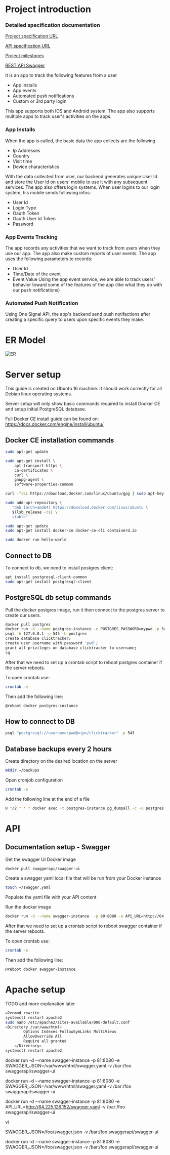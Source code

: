 # Project introduction

### Detailed specification documentation
[Project specification URL](https://docs.google.com/document/d/16-QYaV33y1liuI7Cxnw4RZHvuWNkJe-X4UO_KIQzLzc/edit?usp=sharing)

[API specification URL](https://docs.google.com/document/d/1rHXAFX9E5kpaxNJuVhGCxNMBYfm_8FvygXkBhWOfvng/edit)

[Project milestones](https://docs.google.com/document/d/1o3a052NFrj-ru_kXEEinrEElBZEoUWZ_AYonW_rk_OY/edit)

[REST API Swagger](http://64.225.126.152:81)

It is an app to track the following features from a user
 * App installs
 * App events
 * Automated push notifications
 * Custom or 3rd party login
 
This app supports both IOS and Android system. The app also supports multiple apps to track user's activities on the apps. 
 
### App Installs
When the app is called, the basic data the app collects are the following 
 * Ip Addresses
 * Country
 * Visit time
 * Device characteristics 

With the data collected from user, our backend generates unique User Id and store the User Id on users' mobile to use it with any subsequent services.
The app also offers login systems. When user logins to our login system, his mobile sends following infos:
 * User Id
 * Login Type
 * Oauth Token
 * Oauth User Id Token
 * Password

### App Events Tracking
The app records any activities that we want to track from users when they use our app. The app also make custom reports of user events.
The app uses the following parameters to records:
 * User Id
 * Time/Date of the event
 * Event Value
Using the app event service, we are able to track users' behavior toward some of the features of the app (like what they do with our push notifications)

### Automated Push Notification
 Using One Signal API, the app's backend send push notifactions after creating a specific query to users upon specific events they make.

# ER Model

![ER](https://raw.githubusercontent.com/avrevic/mymobiletracker/master/er-diagram.png)

# Server setup

This guide is created on Ubuntu 16 machine. It should work correctly for all Debian linux operating systems.

Server setup will only show basic commands required to install Docker CE and setup initial PostgreSQL database.

Full Docker CE install guide can be found on: https://docs.docker.com/engine/install/ubuntu/

## Docker CE installation commands

```bash
sudo apt-get update

sudo apt-get install \
    apt-transport-https \
    ca-certificates \
    curl \
    gnupg-agent \
    software-properties-common

curl -fsSL https://download.docker.com/linux/ubuntu/gpg | sudo apt-key add -

sudo add-apt-repository \
   "deb [arch=amd64] https://download.docker.com/linux/ubuntu \
   $(lsb_release -cs) \
   stable"

sudo apt-get update
sudo apt-get install docker-ce docker-ce-cli containerd.io

sudo docker run hello-world
```

## Connect to DB

To connect to db, we need to install postgres client:

```bash
apt install postgresql-client-common
sudo apt-get install postgresql-client
```

## PostgreSQL db setup commands

Pull the docker postgres image, run it then connect to the postgres server to create our users.

```bash
docker pull postgres
docker run -d --name postgres-instance -e POSTGRES_PASSWORD=mypwd -p 543:5432 postgres
psql -h 127.0.0.1 -p 543 -U postgres
create database clicktracker;
create user username with password 'pwd';
grant all privileges on database clicktracker to username;
\q
```

After that we need to set up a crontab script to reboot postgres container if the server reboots.

To open crontab use:

```bash
crontab -e
```

Then add the following line:

```bash
@reboot docker postgres-instance
```

## How to connect to DB

```bash
psql "postgresql://username:pwd@<ip>/clicktracker" -p 543
```

## Database backups every 2 hours

Create directory on the desired location on the server

```bash
mkdir ~/backups
```

Open cronjob configuration

```bash
crontab -e
```

Add the following line at the end of a file

```bash
0 */2 * * * docker exec -t postgres-instance pg_dumpall -c -U postgres > ~/backups/dump_`date +%d-%m-%Y"_"%H_%M_%S`.sql
```

# API

## Documentation setup - Swagger

Get the swagger UI Docker image

```bash
docker pull swaggerapi/swagger-ui
```

Create a swagger yaml local file that will be run from your Docker instance

```bash
touch ~/swagger.yaml
```

Populate the yaml file with your API content

Run the docker image

```bash
docker run -d --name swagger-instance  -p 80:8080 -e API_URL=http://64.225.126.152/swagger.yaml SWAGGER_JSON=~/swagger.yaml -v /bar:/foo swaggerapi/swagger-ui
```

After that we need to set up a crontab script to reboot swagger container if the server reboots.

To open crontab use:

```bash
crontab -e
```

Then add the following line:

```bash
@reboot docker swagger-instance
```

# Apache setup

TODO add more explanation later

```bash
a2enmod rewrite
systemctl restart apache2
sudo nano /etc/apache2/sites-available/000-default.conf
<Directory /var/www/html>
        Options Indexes FollowSymLinks MultiViews
        AllowOverride All
        Require all granted
    </Directory>
systemctl restart apache2
```


docker run -d --name swagger-instance  -p 81:8080 -e SWAGGER_JSON=/var/www/html/swagger.yaml -v /bar:/foo swaggerapi/swagger-ui




docker run -d --name swagger-instance  -p 81:8080 -e SWAGGER_JSON=/var/www/html/swagger.yaml -v /bar:/foo swaggerapi/swagger-ui


docker run -d --name swagger-instance  -p 81:8080 -e API_URL=http://64.225.126.152/swagger.yaml -v /bar:/foo swaggerapi/swagger-ui


vi 

SWAGGER_JSON=/foo/swagger.json -v /bar:/foo swaggerapi/swagger-ui




docker run -d --name swagger-instance  -p 81:8080 -e SWAGGER_JSON=/foo/swagger.json -v /bar:/foo swaggerapi/swagger-ui